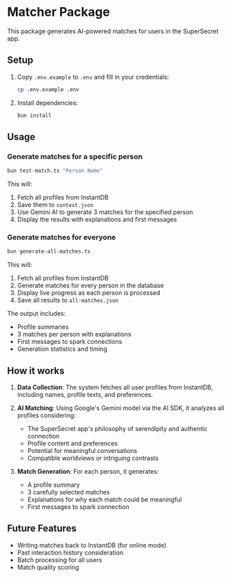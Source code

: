 # Matcher Package

This package generates AI-powered matches for users in the SuperSecret app.

## Setup

1. Copy `.env.example` to `.env` and fill in your credentials:
   ```bash
   cp .env.example .env
   ```

2. Install dependencies:
   ```bash
   bun install
   ```

## Usage

### Generate matches for a specific person

```bash
bun test-match.ts "Person Name"
```

This will:
1. Fetch all profiles from InstantDB
2. Save them to `context.json`
3. Use Gemini AI to generate 3 matches for the specified person
4. Display the results with explanations and first messages

### Generate matches for everyone

```bash
bun generate-all-matches.ts
```

This will:
1. Fetch all profiles from InstantDB
2. Generate matches for every person in the database
3. Display live progress as each person is processed
4. Save all results to `all-matches.json`

The output includes:
- Profile summaries
- 3 matches per person with explanations
- First messages to spark connections
- Generation statistics and timing

## How it works

1. **Data Collection**: The system fetches all user profiles from InstantDB, including names, profile texts, and preferences.

2. **AI Matching**: Using Google's Gemini model via the AI SDK, it analyzes all profiles considering:
   - The SuperSecret app's philosophy of serendipity and authentic connection
   - Profile content and preferences
   - Potential for meaningful conversations
   - Compatible worldviews or intriguing contrasts

3. **Match Generation**: For each person, it generates:
   - A profile summary
   - 3 carefully selected matches
   - Explanations for why each match could be meaningful
   - First messages to spark connection

## Future Features

- Writing matches back to InstantDB (for online mode)
- Past interaction history consideration
- Batch processing for all users
- Match quality scoring
